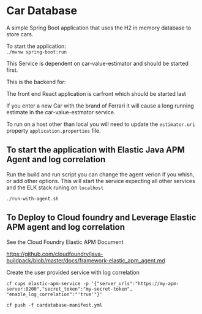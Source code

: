 # Car Database

A simple Spring Boot application that uses the H2 in memory database to store cars.

To start the application:  
`./mvnw spring-boot:run`

This Service is dependent on car-value-estimator and should be started first.

This is the backend for:

The front end React application is carfront which should be started last

If you enter a new Car with the brand of Ferrari it will cause a long running estimate in the car-value-estmator service.

To run on a host other than local you will need to update the `estimator.uri` property
`application.properties` file.

## To start the application with Elastic Java APM Agent and log correlation

Run the build and run script you can change the agent verion if you whish, or add other options. This will start the service expecting all other services and the ELK stack runing on `localhost`

`./run-with-agent.sh`

## To Deploy to Cloud foundry and Leverage Elastic APM agent and log correlation

See the Cloud Foundry Elastic APM Document

https://github.com/cloudfoundry/java-buildpack/blob/master/docs/framework-elastic_apm_agent.md

Create the user provided service with log correlation

`cf cups elastic-apm-service -p '{"server_urls":"https://my-apm-server:8200","secret_token":"my-secret-token", "enable_log_correlation":"'true'"}'`

`cf push -f cardatabase-manifest.yml`

